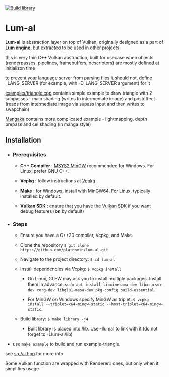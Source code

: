 [![Build library](https://github.com/platonvin/lum-al/actions/workflows/c-cpp.yml/badge.svg)](https://github.com/platonvin/lum-al/actions/workflows/c-cpp.yml)

# Lum-al
**Lum-al** is abstraction layer on top of Vulkan, originally designed as a part of [**Lum engine**](https://github.com/platonvin/lum), but extracted to be used in other projects

this is very thin C++ Vulkan abstraction, built for usecase when objects (renderpasses, pipelines, framebuffers, descriptors) are mostly defined at initializon time

to prevent your language server from parsing files it should not, define _LANG_SERVER (for example, with -D_LANG_SERVER argument) for it

[examples/triangle.cpp](examples/triangle.cpp) contains simple example to draw triangle with 2 subpasses - main shading (writes to intermediate image) and posteffect (reads from intermediate image via supass input and then writes to swapchain)

[Mangaka](https://github.com/platonvin/mangaka) contains more complicated example - lightmapping, depth prepass and cel shading (in manga style)

## Installation 
 
- ### Prerequisites 
 
  - **C++ Compiler** : [MSYS2 MinGW](https://www.msys2.org/)  recommended for Windows. For Linux, prefer GNU C++.
 
  - **Vcpkg** : follow instructions at [Vcpkg](https://vcpkg.io/en/getting-started) .
 
  - **Make** : for Windows, install with MinGW64. For Linux, typically installed by default.
 
  - **Vulkan SDK** : ensure that you have the [Vulkan SDK](https://vulkan.lunarg.com/) if you want debug features (**on** by default)
 
- ### Steps 

  - Ensure you have a C++20 compiler, Vcpkg, and Make.
 
  - Clone the repository
    `$ git clone https://github.com/platonvin/lum-al.git` 
 
  - Navigate to the project directory:
`$ cd lum-al`
 
  - Install dependencies via Vcpkg:
`$ vcpkg install` 
    - On Linux, GLFW may ask you to install multiple packages. Install them in advance:
`sudo apt install libxinerama-dev libxcursor-dev xorg-dev libglu1-mesa-dev pkg-config build-essential`.
 
    - For MinGW on Windows specify MinGW as triplet:
`$ vcpkg install --triplet=x64-mingw-static --host-triplet=x64-mingw-static`.
 
  - Build library:
`$ make library -j4`
     - Built library is placed into /lib. Use -llumal to link with it (do not forget to -Llum-al/lib)
 - use `make example` to build and run example-triangle.

see [src/al.hpp](src/al.hpp) for more info

Some Vulkan function are wrapped with Renderer:: ones, but only when it simplifies usage
